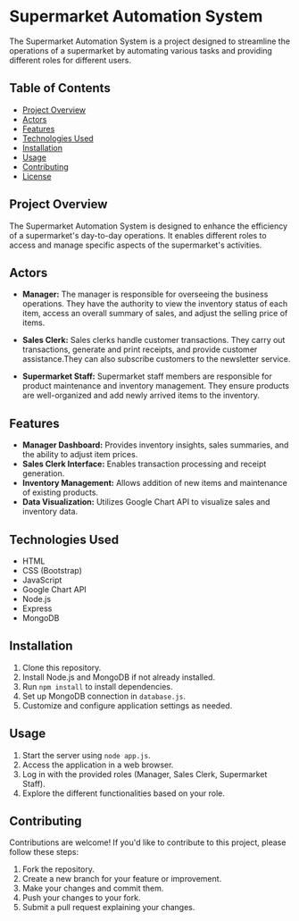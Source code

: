 # Supermarket Automation System

The Supermarket Automation System is a project designed to streamline the operations of a supermarket by automating various tasks and providing different roles for different users.

## Table of Contents
- [Project Overview](#project-overview)
- [Actors](#actors)
- [Features](#features)
- [Technologies Used](#technologies-used)
- [Installation](#installation)
- [Usage](#usage)
- [Contributing](#contributing)
- [License](#license)

## Project Overview

The Supermarket Automation System is designed to enhance the efficiency of a supermarket's day-to-day operations. It enables different roles to access and manage specific aspects of the supermarket's activities.

## Actors

- **Manager:** The manager is responsible for overseeing the business operations. They have the authority to view the inventory status of each item, access an overall summary of sales, and adjust the selling price of items.

- **Sales Clerk:** Sales clerks handle customer transactions. They carry out transactions, generate and print receipts, and provide customer assistance.They can also subscribe customers to the newsletter service.

- **Supermarket Staff:** Supermarket staff members are responsible for product maintenance and inventory management. They ensure products are well-organized and add newly arrived items to the inventory.

## Features

- **Manager Dashboard:** Provides inventory insights, sales summaries, and the ability to adjust item prices.
- **Sales Clerk Interface:** Enables transaction processing and receipt generation.
- **Inventory Management:** Allows addition of new items and maintenance of existing products.
- **Data Visualization:** Utilizes Google Chart API to visualize sales and inventory data.

## Technologies Used

- HTML
- CSS (Bootstrap)
- JavaScript
- Google Chart API
- Node.js
- Express
- MongoDB

## Installation

1. Clone this repository.
2. Install Node.js and MongoDB if not already installed.
3. Run `npm install` to install dependencies.
4. Set up MongoDB connection in `database.js`.
5. Customize and configure application settings as needed.

## Usage

1. Start the server using `node app.js`.
2. Access the application in a web browser.
3. Log in with the provided roles (Manager, Sales Clerk, Supermarket Staff).
4. Explore the different functionalities based on your role.

## Contributing

Contributions are welcome! If you'd like to contribute to this project, please follow these steps:

1. Fork the repository.
2. Create a new branch for your feature or improvement.
3. Make your changes and commit them.
4. Push your changes to your fork.
5. Submit a pull request explaining your changes.




